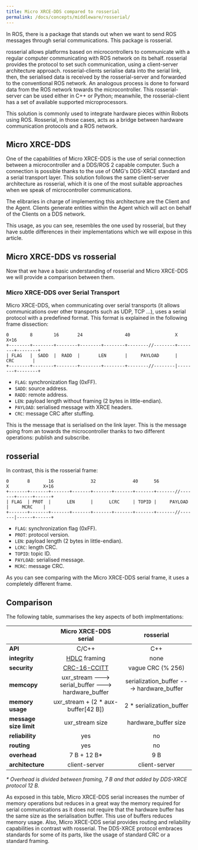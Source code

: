 ```yaml
---
title: Micro XRCE-DDS compared to rosserial 
permalink: /docs/concepts/middleware/rosserial/
---
```


In ROS, there is a package that stands out when we want to send ROS messages through serial communications.
This package is rosserial.

rosserial allows platforms based on microcontrollers to communicate with a regular computer communicating with ROS network on its behalf.
rosserial provides the protocol to set such communication, using a client-server architecture approach.
rosserial-clients serialise data into the serial link, then, the serialised data is received by the rosserial-server and forwarded to the conventional ROS network.
An analogous process is done to forward data from the ROS network towards the microcontroller.
This rosserial-server can be used either in C++ or Python; meanwhile, the rosserial-client has a set of available supported microprocessors.

This solution is commonly used to integrate hardware pieces within Robots using ROS.
Rosserial, in those cases, acts as a bridge between hardware communication protocols and a ROS network.

## Micro XRCE-DDS

One of the capabilities of Micro XRCE-DDS is the use of serial connection between a microcontroller and a DDS/ROS 2 capable computer.
Such a connection is possible thanks to the use of OMG's DDS-XRCE standard and a serial transport layer.
This solution follows the same client-server architecture as rosserial, which it is one of the most suitable approaches when we speak of microcontroller communications.

The elibraries in charge of implementing this architecture are the Client and the Agent.
Clients generate entities within the Agent which will act on behalf of the Clients on a DDS network.

This usage, as you can see, resembles the one used by rosserial, but they have subtle differences in their implementations which we will expose in this article.

## Micro XRCE-DDS vs rosserial

Now that we have a basic understanding of rosserial and Micro XRCE-DDS we will provide a comparison between them.

### Micro XRCE-DDS over Serial Transport

Micro XRCE-DDS, when communicating over serial transports (it allows communications over other transports such as UDP, TCP ...), uses a serial protocol with a predefined format.
This format is explained in the following frame dissection:

```
0        8        16       24                40                 X                 X+16
+--------+--------+--------+--------+--------+--------//--------+--------+--------+
| FLAG   |  SADD  |  RADD  |       LEN       |     PAYLOAD      |       CRC       |
+--------+--------+--------+--------+--------+--------//--------|--------+--------+
```

* `FLAG`: synchronization flag (0xFF).
* `SADD`: source address.
* `RADD`: remote address.
* `LEN`: payload length without framing (2 bytes in little-endian).
* `PAYLOAD`: serialised message with XRCE headers.
* `CRC`: message CRC after stuffing.

This is the message that is serialised on the link layer.
This is the message going from an towards the microcontroller thanks to two different operations: publish and subscribe.

## rosserial

In contrast, this is the rosserial frame:

```
0       8       16              32              40      56               X             X+16
+-------+-------+-------+-------+-------+-------+-------+-------//-------+------+------+
| FLAG  | PROT  |      LEN      |      LCRC     | TOPID |     PAYLOAD    |     MCRC    |
+-------+-------+-------+-------+-------+-------+-------+-------//-------|------+------+
```

* `FLAG`: synchronization flag (0xFF).
* `PROT`: protocol version.
* `LEN`: payload length (2 bytes in little-endian).
* `LCRC`: length CRC.
* `TOPID`: topic ID.
* `PAYLOAD`: serialised message.
* `MCRC`: message CRC.

As you can see comparing with the Micro XRCE-DDS serial frame, it uses a completely different frame.

## Comparison

The following table, summarises the key aspects of both implmentations:

| | Micro XRCE-DDS serial | rosserial |
|:-|:-:|:-:|
| **API** | C/C++ | C++ |
| **integrity** | [HDLC](https://en.wikipedia.org/wiki/High-Level_Data_Link_Control) framing | none |
| **security** | [CRC-16-CCITT](https://en.wikipedia.org/wiki/Cyclic_redundancy_check) | vague CRC (% 256) |
| **memcopy** | uxr_stream ---> serial_buffer ---> hardware_buffer | serialization_buffer ---> hardware_buffer |
| **memory usage** | uxr_stream + (2 * aux-buffer[42 B]) | 2 * serialization_buffer |
| **message size limit** | uxr_stream size | hardware_buffer size |
| **reliability** | yes | no |
| **routing** | yes | no |
| **overhead** | 7 B + 12 B* | 9 B |
| **architecture** | client-server | client-server |

_* Overhead is divided between framing, 7 B and that added by DDS-XRCE protocol 12 B._

As exposed in this table, Micro XRCE-DDS serial increases the number of memory operations but reduces in a great way the memory required for serial communications as it does not require that the hardware buffer has the same size as the serialisation buffer.
This use of buffers reduces memory usage.
Also, Micro XRCE-DDS serial provides routing and reliability capabilities in contrast with rosserial.
The DDS-XRCE protocol embraces standards for some of its parts, like the usage of standard CRC or a standard framing.

